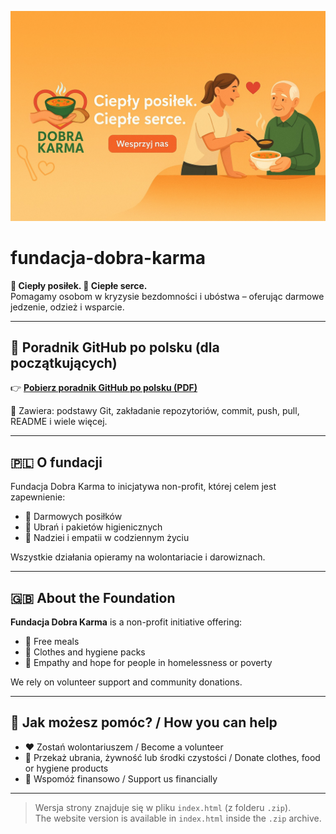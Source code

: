 <p align="center">
  <img src="baner.jpg" alt="Fundacja Dobra Karma" />
</p>

# fundacja-dobra-karma

**🍲 Ciepły posiłek. 🧡 Ciepłe serce.**  
Pomagamy osobom w kryzysie bezdomności i ubóstwa – oferując darmowe jedzenie, odzież i wsparcie.

---

## 📘 Poradnik GitHub po polsku (dla początkujących)

👉 [**Pobierz poradnik GitHub po polsku (PDF)**](fundacja-dobra-karma-strona%20(1).zip)

📎 Zawiera: podstawy Git, zakładanie repozytoriów, commit, push, pull, README i wiele więcej.

---

## 🇵🇱 O fundacji

Fundacja Dobra Karma to inicjatywa non-profit, której celem jest zapewnienie:

- 🥣 Darmowych posiłków
- 👚 Ubrań i pakietów higienicznych
- 🤝 Nadziei i empatii w codziennym życiu

Wszystkie działania opieramy na wolontariacie i darowiznach.

---

## 🇬🇧 About the Foundation

**Fundacja Dobra Karma** is a non-profit initiative offering:

- 🥣 Free meals
- 👚 Clothes and hygiene packs
- 🤝 Empathy and hope for people in homelessness or poverty

We rely on volunteer support and community donations.

---

## 🙌 Jak możesz pomóc? / How you can help

- ❤️ Zostań wolontariuszem / Become a volunteer
- 🧺 Przekaż ubrania, żywność lub środki czystości / Donate clothes, food or hygiene products
- 💸 Wspomóż finansowo / Support us financially

---

> Wersja strony znajduje się w pliku `index.html` (z folderu `.zip`).  
> The website version is available in `index.html` inside the `.zip` archive.
